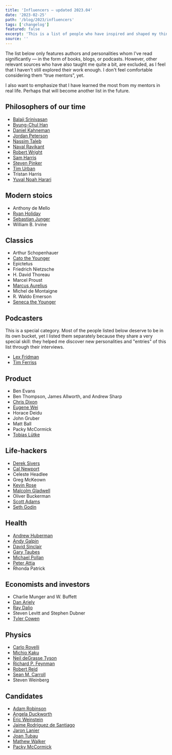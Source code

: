 ```yaml
---
title: 'Influencers — updated 2023.04'
date: '2023-02-25'
path: '/blog/2023/influencers'
tags: ['changelog']
featured: false
excerpt: 'This is a list of people who have inspired and shaped my thinking and the way I approach life over time. Although I have never met any of them in person, I consider them mentors from afar.'
source: ''
---
```


The list below only features authors and personalities whom I've read significantly — in the form of books, blogs, or podcasts. However, other relevant sources who have also taught me quite a bit, are excluded, as I feel that I haven't still explored their work enough. I don't feel comfortable considering them “true mentors”, yet.

I also want to emphasize that I have learned the most from my mentors in real life. Perhaps that will become another list in the future.

## Philosophers of our time

- [Balaji Srinivasan](https://en.wikipedia.org/wiki/Balaji_Srinivasan)
- [Byung-Chul Han](https://en.wikipedia.org/wiki/Byung-Chul_Han)
- [Daniel Kahneman](https://en.wikipedia.org/wiki/Daniel_Kahneman)
- [Jordan Peterson](https://en.wikipedia.org/wiki/Jordan_Peterson)
- [Nassim Taleb](https://en.wikipedia.org/wiki/Nassim_Nicholas_Taleb)
- [Naval Ravikant](https://en.wikipedia.org/wiki/Naval_Ravikant)
- [Robert Wright](<https://en.wikipedia.org/wiki/Robert_Wright_(journalist)>)
- [Sam Harris](https://en.wikipedia.org/wiki/Sam_Harris)
- [Steven Pinker](https://en.wikipedia.org/wiki/Steven_Pinker)
- [Tim Urban](https://en.wikipedia.org/wiki/Wait_But_Why)
- Tristan Harris
- [Yuval Noah Harari](https://en.wikipedia.org/wiki/Yuval_Noah_Harari)

## Modern stoics

- Anthony de Mello
- [Ryan Holiday](https://en.wikipedia.org/wiki/Ryan_Holiday)
- [Sebastian Junger](https://en.wikipedia.org/wiki/Sebastian_Junger)
- William B. Irvine

## Classics

- Arthur Schopenhauer
- [Cato the Younger](https://en.wikipedia.org/wiki/Cato_the_Younger)
- Epictetus
- Friedrich Nietzsche
- H. David Thoreau
- Marcel Proust
- [Marcus Aurelius](https://en.wikipedia.org/wiki/Marcus_Aurelius)
- Michel de Montaigne
- R. Waldo Emerson
- [Seneca the Younger](https://en.wikipedia.org/wiki/Seneca_the_Younger)

## Podcasters

This is a special category. Most of the people listed below deserve to be in its own bucket, yet I listed them separately because they share a very special skill: they helped me discover new personalities and "entries" of this list through their interviews.

- [Lex Fridman](https://en.wikipedia.org/wiki/Lex_Fridman)
- [Tim Ferriss](https://en.wikipedia.org/wiki/Tim_Ferriss)

## Product

- Ben Evans
- Ben Thompson, James Allworth, and Andrew Sharp
- [Chris Dixon](https://en.wikipedia.org/wiki/Chris_Dixon)
- [Eugene Wei](https://twitter.com/eugenewei)
- Horace Deidu
- John Gruber
- Matt Ball
- Packy McCormick
- [Tobias Lütke](https://en.wikipedia.org/wiki/Tobias_L%C3%BCtke)

## Life-hackers

- [Derek Sivers](https://sive.rs/)
- [Cal Newport](https://en.wikipedia.org/wiki/Cal_Newport)
- Celeste Headlee
- Greg McKeown
- [Kevin Rose](https://en.wikipedia.org/wiki/Kevin_Rose)
- [Malcolm Gladwell](https://en.wikipedia.org/wiki/Malcolm_Gladwell)
- Oliver Buckerman
- [Scott Adams](https://en.wikipedia.org/wiki/Scott_Adams)
- [Seth Godin](https://en.wikipedia.org/wiki/Seth_Godin)

## Health

- [Andrew Huberman](https://en.wikipedia.org/wiki/Andrew_D._Huberman)
- [Andy Galpin](https://twitter.com/DrAndyGalpin)
- [David Sinclair](https://en.wikipedia.org/wiki/David_A._Sinclair)
- [Gary Taubes](https://en.wikipedia.org/wiki/Gary_Taubes)
- [Michael Pollan](https://en.wikipedia.org/wiki/Michael_Pollan)
- [Peter Attia](https://en.wikipedia.org/wiki/Peter_Attia)
- Rhonda Patrick

## Economists and investors

- Charlie Munger and W. Buffett
- [Dan Ariely](https://en.wikipedia.org/wiki/Dan_Ariely)
- [Ray Dalio](https://en.wikipedia.org/wiki/Ray_Dalio)
- Steven Levitt and Stephen Dubner
- [Tyler Cowen](https://en.wikipedia.org/wiki/Tyler_Cowen)

## Physics

- [Carlo Rovelli](https://en.wikipedia.org/wiki/Carlo_Rovelli)
- [Michio Kaku](https://en.wikipedia.org/wiki/Michio_Kaku)
- [Neil deGrasse Tyson](https://en.wikipedia.org/wiki/Neil_deGrasse_Tyson)
- [Richard P. Feynman](https://en.wikipedia.org/wiki/Richard_Feynman)
- [Robert Reid](<https://en.wikipedia.org/wiki/Robert_Reid_(author)>)
- [Sean M. Carroll](https://en.wikipedia.org/wiki/Sean_M._Carroll)
- Steven Weinberg

## Candidates

- [Adam Robinson](#)
- [Angela Duckworth](#)
- [Eric Weinstein](#)
- [Jaime Rodríguez de Santiago](#)
- [Jaron Lanier](#)
- [Joan Tubau](#)
- [Mathew Walker](#)
- [Packy McCormick](#)

